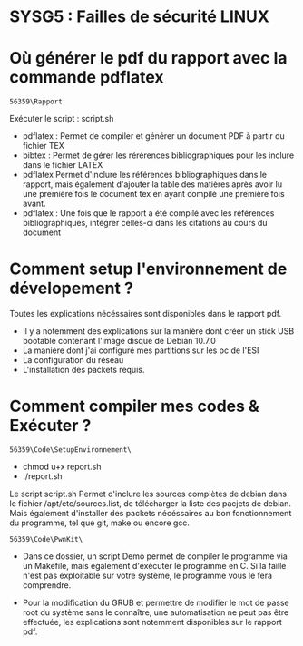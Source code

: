 # SYSG5 : Failles de sécurité LINUX

# Où générer le pdf du rapport avec la commande pdflatex

```
56359\Rapport
```
Exécuter le script : script.sh
- pdflatex : Permet de compiler et générer un document PDF à partir du fichier TEX
- bibtex : Permet de gérer les rérérences bibliographiques pour les inclure dans le fichier LATEX
- pdflatex Permet d'inclure les références bibliographiques dans le rapport, mais également d'ajouter la table des matières après avoir lu une première fois le document tex en ayant compilé une première fois avant.
- pdflatex : Une fois que le rapport a été compilé avec les références bibliographiques, intégrer celles-ci dans les citations au cours du document

# Comment setup l'environnement de dévelopement ?

Toutes les explications nécéssaires sont disponibles dans le rapport pdf.

- Il y a notemment des explications sur la manière dont créer un stick USB bootable contenant l'image disque de Debian 10.7.0
- La manière dont j'ai configuré mes partitions sur les pc de l'ESI
- La configuration du réseau 
- L'installation des packets requis.

# Comment compiler mes codes & Exécuter ?

```
56359\Code\SetupEnvironnement\
```
- chmod u+x report.sh
- ./report.sh

Le script script.sh Permet d'inclure les sources complètes de debian dans le fichier /apt/etc/sources.list, de télécharger la liste des pacjets de debian. Mais également d'installer des packets nécéssaires au bon fonctionnement du programme, tel que git, make ou encore gcc.

```
56359\Code\PwnKit\
```
- Dans ce dossier, un script Demo permet de compiler le programme via un Makefile, mais également d'exécuter le programme en C. Si la faille n'est pas exploitable sur votre système, le programme vous le fera comprendre. 

- Pour la modification du GRUB et permettre de modifier le mot de passe root du système sans le connaître, une automatisation ne peut pas être effectuée, les explications sont notemment disponibles sur le rapport pdf.